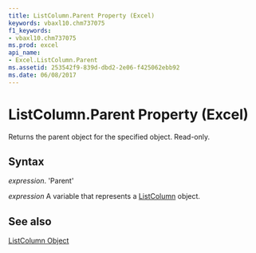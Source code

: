 ```yaml
---
title: ListColumn.Parent Property (Excel)
keywords: vbaxl10.chm737075
f1_keywords:
- vbaxl10.chm737075
ms.prod: excel
api_name:
- Excel.ListColumn.Parent
ms.assetid: 253542f9-839d-dbd2-2e06-f425062ebb92
ms.date: 06/08/2017
---
```



# ListColumn.Parent Property (Excel)

Returns the parent object for the specified object. Read-only.


## Syntax

 _expression_. 'Parent'

 _expression_ A variable that represents a [ListColumn](./Excel.ListColumn.md) object.


## See also


[ListColumn Object](Excel.ListColumn.md)

